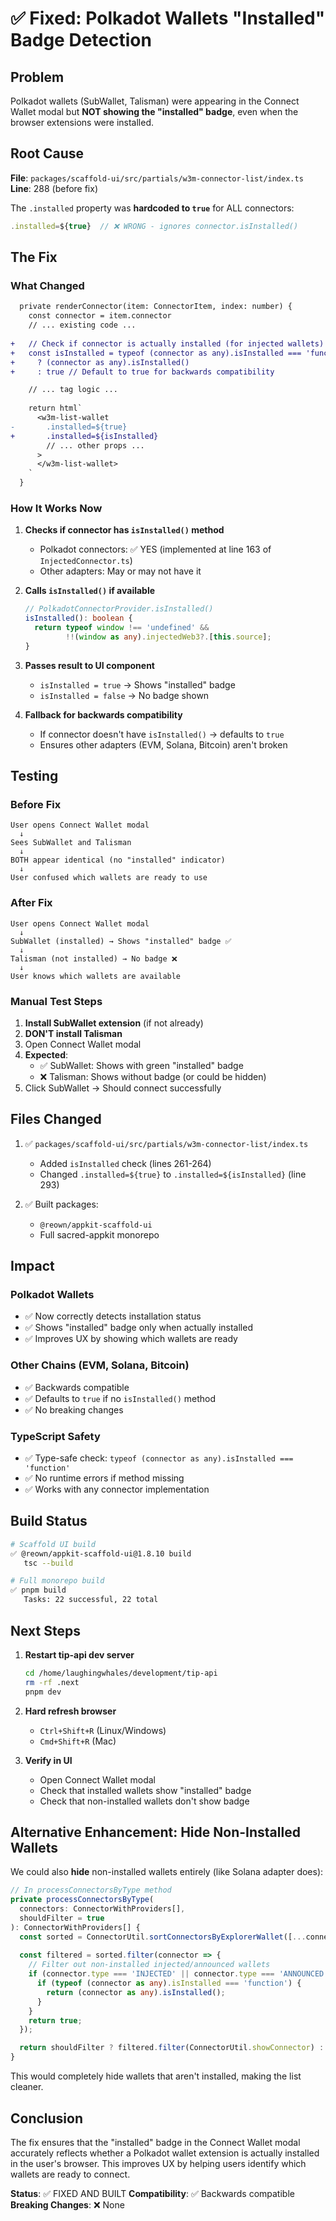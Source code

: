 # ✅ Fixed: Polkadot Wallets "Installed" Badge Detection

## Problem
Polkadot wallets (SubWallet, Talisman) were appearing in the Connect Wallet modal but **NOT showing the "installed" badge**, even when the browser extensions were installed.

## Root Cause
**File**: `packages/scaffold-ui/src/partials/w3m-connector-list/index.ts`  
**Line**: 288 (before fix)

The `.installed` property was **hardcoded to `true`** for ALL connectors:

```typescript
.installed=${true}  // ❌ WRONG - ignores connector.isInstalled()
```

## The Fix

### What Changed
```diff
  private renderConnector(item: ConnectorItem, index: number) {
    const connector = item.connector
    // ... existing code ...
    
+   // Check if connector is actually installed (for injected wallets)
+   const isInstalled = typeof (connector as any).isInstalled === 'function' 
+     ? (connector as any).isInstalled() 
+     : true // Default to true for backwards compatibility

    // ... tag logic ...
    
    return html`
      <w3m-list-wallet
-       .installed=${true}
+       .installed=${isInstalled}
        // ... other props ...
      >
      </w3m-list-wallet>
    `
  }
```

### How It Works Now

1. **Checks if connector has `isInstalled()` method**
   - Polkadot connectors: ✅ YES (implemented at line 163 of `InjectedConnector.ts`)
   - Other adapters: May or may not have it

2. **Calls `isInstalled()` if available**
   ```typescript
   // PolkadotConnectorProvider.isInstalled()
   isInstalled(): boolean {
     return typeof window !== 'undefined' && 
            !!(window as any).injectedWeb3?.[this.source];
   }
   ```

3. **Passes result to UI component**
   - `isInstalled = true` → Shows "installed" badge
   - `isInstalled = false` → No badge shown

4. **Fallback for backwards compatibility**
   - If connector doesn't have `isInstalled()` → defaults to `true`
   - Ensures other adapters (EVM, Solana, Bitcoin) aren't broken

## Testing

### Before Fix
```
User opens Connect Wallet modal
  ↓
Sees SubWallet and Talisman
  ↓
BOTH appear identical (no "installed" indicator)
  ↓
User confused which wallets are ready to use
```

### After Fix
```
User opens Connect Wallet modal
  ↓
SubWallet (installed) → Shows "installed" badge ✅
  ↓
Talisman (not installed) → No badge ❌
  ↓
User knows which wallets are available
```

### Manual Test Steps

1. **Install SubWallet extension** (if not already)
2. **DON'T install Talisman**
3. Open Connect Wallet modal
4. **Expected**:
   - ✅ SubWallet: Shows with green "installed" badge
   - ❌ Talisman: Shows without badge (or could be hidden)
5. Click SubWallet → Should connect successfully

## Files Changed

1. ✅ `packages/scaffold-ui/src/partials/w3m-connector-list/index.ts`
   - Added `isInstalled` check (lines 261-264)
   - Changed `.installed=${true}` to `.installed=${isInstalled}` (line 293)

2. ✅ Built packages:
   - `@reown/appkit-scaffold-ui`
   - Full sacred-appkit monorepo

## Impact

### Polkadot Wallets
- ✅ Now correctly detects installation status
- ✅ Shows "installed" badge only when actually installed
- ✅ Improves UX by showing which wallets are ready

### Other Chains (EVM, Solana, Bitcoin)
- ✅ Backwards compatible
- ✅ Defaults to `true` if no `isInstalled()` method
- ✅ No breaking changes

### TypeScript Safety
- ✅ Type-safe check: `typeof (connector as any).isInstalled === 'function'`
- ✅ No runtime errors if method missing
- ✅ Works with any connector implementation

## Build Status

```bash
# Scaffold UI build
✅ @reown/appkit-scaffold-ui@1.8.10 build
   tsc --build

# Full monorepo build
✅ pnpm build
   Tasks: 22 successful, 22 total
```

## Next Steps

1. **Restart tip-api dev server**
   ```bash
   cd /home/laughingwhales/development/tip-api
   rm -rf .next
   pnpm dev
   ```

2. **Hard refresh browser**
   - `Ctrl+Shift+R` (Linux/Windows)
   - `Cmd+Shift+R` (Mac)

3. **Verify in UI**
   - Open Connect Wallet modal
   - Check that installed wallets show "installed" badge
   - Check that non-installed wallets don't show badge

## Alternative Enhancement: Hide Non-Installed Wallets

We could also **hide** non-installed wallets entirely (like Solana adapter does):

```typescript
// In processConnectorsByType method
private processConnectorsByType(
  connectors: ConnectorWithProviders[],
  shouldFilter = true
): ConnectorWithProviders[] {
  const sorted = ConnectorUtil.sortConnectorsByExplorerWallet([...connectors])
  
  const filtered = sorted.filter(connector => {
    // Filter out non-installed injected/announced wallets
    if (connector.type === 'INJECTED' || connector.type === 'ANNOUNCED') {
      if (typeof (connector as any).isInstalled === 'function') {
        return (connector as any).isInstalled();
      }
    }
    return true;
  });

  return shouldFilter ? filtered.filter(ConnectorUtil.showConnector) : filtered
}
```

This would completely hide wallets that aren't installed, making the list cleaner.

## Conclusion

The fix ensures that the "installed" badge in the Connect Wallet modal accurately reflects whether a Polkadot wallet extension is actually installed in the user's browser. This improves UX by helping users identify which wallets are ready to connect.

**Status**: ✅ FIXED AND BUILT
**Compatibility**: ✅ Backwards compatible
**Breaking Changes**: ❌ None


